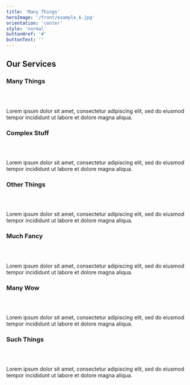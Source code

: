 ```yaml
---
title: 'Many Things'
heroImage: '/front/example_6.jpg'
orientation: 'center'
style: 'normal'
buttonHref: '#'
buttonText: ''
---
```


<div class="bgcolor-light rounded-[12px] p-10">
	<h2 class="headingFont font-extrabold">Our Services</h2>
		<div class="mt-10 grid gap-10 content-grid grid-cols-1 md:grid-cols-2 lg:grid-cols-3">
			<div class="">
				<div class="flex">
					<div class="grow">
						<h3 class="headingFont">Many Things</h3>
					</div>
					<div class="brightBandIcon bg-gray-900 flex-none surface-muted rounded-full p-[10px] w-[50px] h-[50px] content-end">
						<svg xmlns="http://www.w3.org/2000/svg" width="30px" height="30px" viewBox="0 0 24 24"><path fill="none" stroke-linecap="round" stroke-width="1.5" d="m15.578 3.382l2 1.05c2.151 1.129 3.227 1.693 3.825 2.708C22 8.154 22 9.417 22 11.942v.117c0 2.524 0 3.787-.597 4.801c-.598 1.015-1.674 1.58-3.825 2.709l-2 1.049C13.822 21.539 12.944 22 12 22s-1.822-.46-3.578-1.382l-2-1.05c-2.151-1.129-3.227-1.693-3.825-2.708C2 15.846 2 14.583 2 12.06v-.117c0-2.525 0-3.788.597-4.802c.598-1.015 1.674-1.58 3.825-2.708l2-1.05C10.178 2.461 11.056 2 12 2s1.822.46 3.578 1.382ZM21 7.5l-4 2M12 12L3 7.5m9 4.5v9.5m0-9.5l4.5-2.25l.5-.25m0 0V13m0-3.5l-9.5-5"/></svg>
					</div>
				</div>
				<p>Lorem ipsum dolor sit amet, consectetur adipiscing elit, sed do eiusmod tempor incididunt ut labore et dolore magna aliqua. </p>
			</div>
			<div class="">
				<div class="flex">
					<div class="grow">
						<h3 class="headingFont">Complex Stuff</h3>
					</div>
					<div class="brightBandIcon bg-gray-900 flex-none surface-muted rounded-full p-[10px] w-[50px] h-[50px] content-end">
						<svg xmlns="http://www.w3.org/2000/svg" width="30px" height="30px" viewBox="0 0 24 24"><g fill="none" stroke-width="1.5"><path d="M7 10c0-1.414 0-2.121.44-2.56C7.878 7 8.585 7 10 7h4c1.414 0 2.121 0 2.56.44c.44.439.44 1.146.44 2.56v4c0 1.414 0 2.121-.44 2.56c-.439.44-1.146.44-2.56.44h-4c-1.414 0-2.121 0-2.56-.44C7 16.122 7 15.415 7 14z"/><path d="M4 12c0-3.771 0-5.657 1.172-6.828S8.229 4 12 4s5.657 0 6.828 1.172S20 8.229 20 12s0 5.657-1.172 6.828S15.771 20 12 20s-5.657 0-6.828-1.172S4 15.771 4 12Z"/><path stroke-linecap="round" d="M4 12H2m20 0h-2M4 9H2m20 0h-2M4 15H2m20 0h-2m-8 5v2m0-20v2M9 20v2M9 2v2m6 16v2m0-20v2"/></g></svg>
					</div>
				</div>
				<p>Lorem ipsum dolor sit amet, consectetur adipiscing elit, sed do eiusmod tempor incididunt ut labore et dolore magna aliqua. </p>
			</div>
			<div class="">
				<div class="flex">
					<div class="grow">
						<h3 class="headingFont">Other Things</h3>
					</div>
					<div class="brightBandIcon bg-gray-900 flex-none surface-muted rounded-full p-[10px] w-[50px] h-[50px] content-end">
						<svg xmlns="http://www.w3.org/2000/svg" width="30px" height="30px" viewBox="0 0 24 24"><path fill="none" stroke-linecap="round" stroke-linejoin="round" stroke-width="1.5" d="m4 12.9l3.143 3.6L15 7.5m5 .063l-8.572 9L11 16"/></svg>
					</div>
				</div>
				<p>Lorem ipsum dolor sit amet, consectetur adipiscing elit, sed do eiusmod tempor incididunt ut labore et dolore magna aliqua. </p>
			</div>
			<div class="">
				<div class="flex">
					<div class="grow">
						<h3 class="headingFont">Much Fancy</h3>
					</div>
					<div class="brightBandIcon bg-gray-900 flex-none surface-muted rounded-full p-[10px] w-[50px] h-[50px] content-end">
						<svg xmlns="http://www.w3.org/2000/svg" width="30px" height="30px" viewBox="0 0 24 24"><g fill="none" stroke-width="1.5"><path d="M20.942 3.058c2.47 2.469.468 8.474-4.47 13.413c-4.94 4.939-10.945 6.94-13.414 4.471c-2.47-2.47-.468-8.474 4.471-13.413S18.473.589 20.942 3.058Zm-17.884 0c-2.47 2.47-.468 8.475 4.47 13.413c4.94 4.939 10.945 6.94 13.414 4.471c2.47-2.469.468-8.474-4.471-13.413S5.527.589 3.058 3.058Z"/><path d="M14.5 12a2.5 2.5 0 1 1-5 0a2.5 2.5 0 0 1 5 0Z"/></g></svg>
					</div>
				</div>
				<p>Lorem ipsum dolor sit amet, consectetur adipiscing elit, sed do eiusmod tempor incididunt ut labore et dolore magna aliqua. </p>
			</div>
			<div class="">
				<div class="flex">
					<div class="grow">
						<h3 class="headingFont">Many Wow</h3>
					</div>
					<div class="brightBandIcon bg-gray-900 flex-none surface-muted rounded-full p-[10px] w-[50px] h-[50px] content-end">
						<svg xmlns="http://www.w3.org/2000/svg" width="30px" height="30px" viewBox="0 0 24 24"><g fill="none" stroke-width="1"><path stroke-width="1.5" d="M12.55 3.44c-.432-.931-.648-1.396-1.029-1.435s-.674.373-1.262 1.198l-.152.214c-.166.234-.25.351-.37.422c-.12.07-.263.087-.55.119l-.26.03c-1.01.112-1.514.168-1.664.52c-.15.351.154.765.761 1.592l.158.214c.172.235.258.352.29.49s.004.28-.05.564l-.05.259c-.192 1-.288 1.5 0 1.757c.289.256.77.099 1.733-.215l.249-.081c.274-.09.41-.134.55-.12s.266.086.519.23l.23.13c.89.506 1.335.759 1.663.566s.322-.704.31-1.725l-.004-.264c-.003-.29-.005-.436.05-.564c.055-.129.16-.227.371-.422l.192-.178c.742-.688 1.113-1.032 1.027-1.408c-.085-.375-.57-.534-1.54-.851L13.47 4.4c-.276-.09-.414-.135-.52-.23c-.105-.093-.166-.225-.289-.49z"/><path stroke-linecap="round" stroke-width="1.5" d="M11 22c-.334-2.167-.8-7.2 0-10m3.5 10c0-1.125.17-2.516.628-4M22 9.5c-2.2 1.283-3.794 2.857-4.931 4.5"/><path stroke-linejoin="round" d="M5 13.268s.65.747 1.223.9c.573.155 1.51-.168 1.51-.168s-.749.65-.902 1.222c-.154.573.17 1.51.17 1.51s-.65-.748-1.223-.902c-.573-.153-1.51.17-1.51.17s.748-.65.901-1.223S5 13.267 5 13.267Z"/></g></svg>
					</div>
				</div>
				<p>Lorem ipsum dolor sit amet, consectetur adipiscing elit, sed do eiusmod tempor incididunt ut labore et dolore magna aliqua. </p>
			</div>
			<div class="">
				<div class="flex">
					<div class="grow">
						<h3 class="headingFont">Such Things</h3>
					</div>
					<div class="brightBandIcon bg-gray-900 flex-none surface-muted rounded-full p-[10px] w-[50px] h-[50px] content-end">
						<svg xmlns="http://www.w3.org/2000/svg" width="30px" height="30px" viewBox="0 0 24 24"><g fill="none" stroke-width="1.5"><path d="M4.979 9.685C2.993 8.891 2 8.494 2 8s.993-.89 2.979-1.685l2.808-1.123C9.773 4.397 10.767 4 12 4s2.227.397 4.213 1.192l2.808 1.123C21.007 7.109 22 7.506 22 8s-.993.89-2.979 1.685l-2.808 1.124C14.227 11.603 13.233 12 12 12s-2.227-.397-4.213-1.191z"/><path d="m5.766 10l-.787.315C2.993 11.109 2 11.507 2 12s.993.89 2.979 1.685l2.808 1.124C9.773 15.603 10.767 16 12 16s2.227-.397 4.213-1.191l2.808-1.124C21.007 12.891 22 12.493 22 12s-.993-.89-2.979-1.685L18.234 10"/><path d="m5.766 14l-.787.315C2.993 15.109 2 15.507 2 16s.993.89 2.979 1.685l2.808 1.124C9.773 19.603 10.767 20 12 20s2.227-.397 4.213-1.192l2.808-1.123C21.007 16.891 22 16.494 22 16c0-.493-.993-.89-2.979-1.685L18.234 14"/></g></svg>
					</div>
				</div>
				<p>Lorem ipsum dolor sit amet, consectetur adipiscing elit, sed do eiusmod tempor incididunt ut labore et dolore magna aliqua. </p>
			</div>
		</div>
</div>
